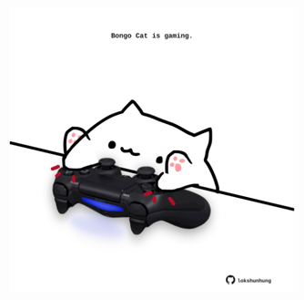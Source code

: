 <!-- built at 05/11/2023, 03:00:52 UTC -->
<p align="center">
  <img width="500" height="500" src="./ReadmeImage.svg">
</p>
